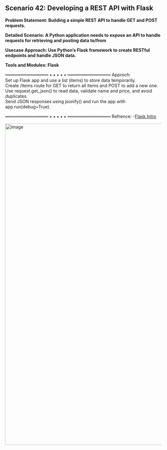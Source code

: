 ## Scenario 42: Developing a REST API with Flask  
**Problem Statement: Building a simple REST API to handle GET and POST requests.**

**Detailed Scenario: A Python application needs to expose an API to handle requests for retrieving and posting data to/from**

**Usecase Approach: Use Python’s Flask framework to create RESTful endpoints and handle JSON data.**

**Tools and Modules: Flask**

══════════════ ⭑ ⭑ ⭑ ⭑ ⭑ ══════════════
Approch:  
Set up Flask app and use a list (items) to store data temporarily.  
Create /items route for GET to return all items and POST to add a new one.  
Use request.get_json() to read data, validate name and price, and avoid duplicates.  
Send JSON responses using jsonify() and run the app with app.run(debug=True).  


══════════════ ⭑ ⭑ ⭑ ⭑ ⭑ ══════════════
Refrence:
-[Flask Intro](https://python-adv-web-apps.readthedocs.io/en/latest/flask.html#deconstruct-the-code-in-a-small-flask-app)

<img width="1912" height="1033" alt="image" src="https://github.com/user-attachments/assets/edf1e7be-1c95-462a-b33d-709f4abe8164" />
